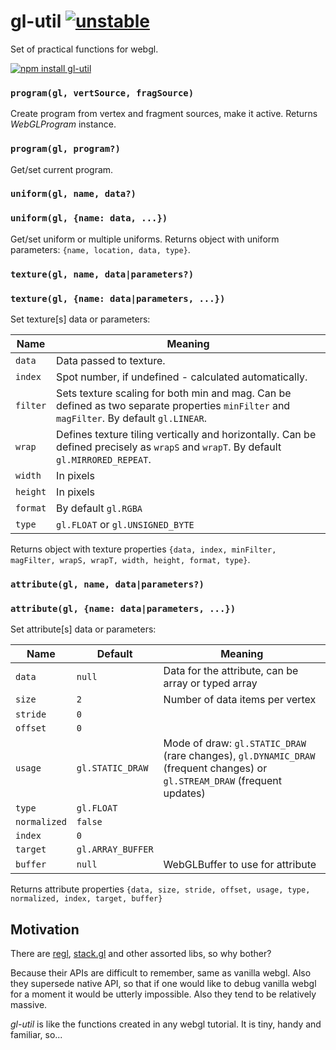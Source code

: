 # gl-util [![unstable](http://badges.github.io/stability-badges/dist/unstable.svg)](http://github.com/badges/stability-badges)

Set of practical functions for webgl.

[![npm install gl-util](https://nodei.co/npm/gl-util.png?mini=true)](https://npmjs.org/package/gl-util/)


### `program(gl, vertSource, fragSource)`

Create program from vertex and fragment sources, make it active. Returns _WebGLProgram_ instance.

### `program(gl, program?)`

Get/set current program.

### `uniform(gl, name, data?)`
### `uniform(gl, {name: data, ...})`

Get/set uniform or multiple uniforms. Returns object with uniform parameters: `{name, location, data, type}`.

### `texture(gl, name, data|parameters?)`
### `texture(gl, {name: data|parameters, ...})`

Set texture[s] data or parameters:

| Name | Meaning |
|---|---|
| `data` | Data passed to texture. |
| `index` | Spot number, if undefined - calculated automatically. |
| `filter` | Sets texture scaling for both min and mag. Can be defined as two separate properties `minFilter` and `magFilter`. By default `gl.LINEAR`. |
| `wrap` | Defines texture tiling vertically and horizontally. Can be defined precisely as `wrapS` and `wrapT`. By default `gl.MIRRORED_REPEAT`. |
| `width` | In pixels |
| `height` | In pixels |
| `format` | By default `gl.RGBA` |
| `type` | `gl.FLOAT` or `gl.UNSIGNED_BYTE` |

Returns object with texture properties `{data, index, minFilter, magFilter, wrapS, wrapT, width, height, format, type}`.

### `attribute(gl, name, data|parameters?)`
### `attribute(gl, {name: data|parameters, ...})`

Set attribute[s] data or parameters:

| Name | Default | Meaning |
|---|---|---|
| `data` | `null` | Data for the attribute, can be array or typed array |
| `size` | `2` | Number of data items per vertex |
| `stride` | `0` | |
| `offset` | `0` | |
| `usage` | `gl.STATIC_DRAW` | Mode of draw: `gl.STATIC_DRAW` (rare changes), `gl.DYNAMIC_DRAW` (frequent changes) or `gl.STREAM_DRAW` (frequent updates) |
| `type` | `gl.FLOAT` | |
| `normalized` | `false` | |
| `index` | `0` | |
| `target` | `gl.ARRAY_BUFFER` | |
| `buffer` | `null` | WebGLBuffer to use for attribute |

Returns attribute properties `{data, size, stride, offset, usage, type, normalized, index, target, buffer}`



## Motivation

There are [regl](https://github.com/regl-project/regl), [stack.gl](https://github.com/stackgl/) and other assorted libs, so why bother?

Because their APIs are difficult to remember, same as vanilla webgl. Also they supersede native API, so that if one would like to debug vanilla webgl for a moment it would be utterly impossible. Also they tend to be relatively massive.

_gl-util_ is like the functions created in any webgl tutorial. It is tiny, handy and familiar, so...
